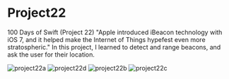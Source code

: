 # Project22
100 Days of Swift (Project 22) "Apple introduced iBeacon technology with iOS 7, and it helped make the Internet of Things hypefest even more stratospheric." In this project, I learned to detect and range beacons, and ask the user for their location.


![project22a](https://user-images.githubusercontent.com/42749527/117048347-df10bd00-ace0-11eb-95d5-38099a1900b2.png)
![project22d](https://user-images.githubusercontent.com/42749527/117048365-e46e0780-ace0-11eb-984f-ebc73fdeee9d.png)
![project22b](https://user-images.githubusercontent.com/42749527/117048376-e768f800-ace0-11eb-90d2-219db78d313a.png)
![project22c](https://user-images.githubusercontent.com/42749527/117048387-ea63e880-ace0-11eb-9b01-65179ece1e49.png)
